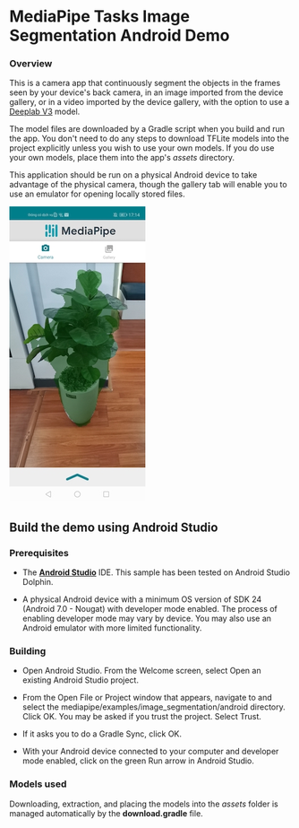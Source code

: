# MediaPipe Tasks Image Segmentation Android Demo

### Overview

This is a camera app that continuously segment the objects in the frames seen
by your device's back camera, in an image imported from the device gallery, or
in a video imported by the device gallery, with the option to use
a [Deeplab V3](https://storage.googleapis.com/mediapipe-assets/deeplabv3.tflite?generation=1661875711618421)
model.

The model files are downloaded by a Gradle script when you build and run the
app. You don't need to do any steps to download TFLite models into the project
explicitly unless you wish to use your own models. If you do use your own
models, place them into the app's *assets* directory.

This application should be run on a physical Android device to take advantage of
the physical camera, though the gallery tab will enable you to use an emulator
for opening locally stored files.

![Image segmentation Demo](imagesegmenter.jpg?raw=true "Image segmentation Demo")

## Build the demo using Android Studio

### Prerequisites

* The **[Android Studio](https://developer.android.com/studio/index.html)**
  IDE. This sample has been tested on Android Studio Dolphin.

* A physical Android device with a minimum OS version of SDK 24 (Android 7.0 -
  Nougat) with developer mode enabled. The process of enabling developer mode
  may vary by device. You may also use an Android emulator with more limited
  functionality.

### Building

* Open Android Studio. From the Welcome screen, select Open an existing
  Android Studio project.

* From the Open File or Project window that appears, navigate to and select
  the mediapipe/examples/image_segmentation/android directory. Click OK. You may
  be asked if you trust the project. Select Trust.

* If it asks you to do a Gradle Sync, click OK.

* With your Android device connected to your computer and developer mode
  enabled, click on the green Run arrow in Android Studio.

### Models used

Downloading, extraction, and placing the models into the *assets* folder is
managed automatically by the **download.gradle** file.
